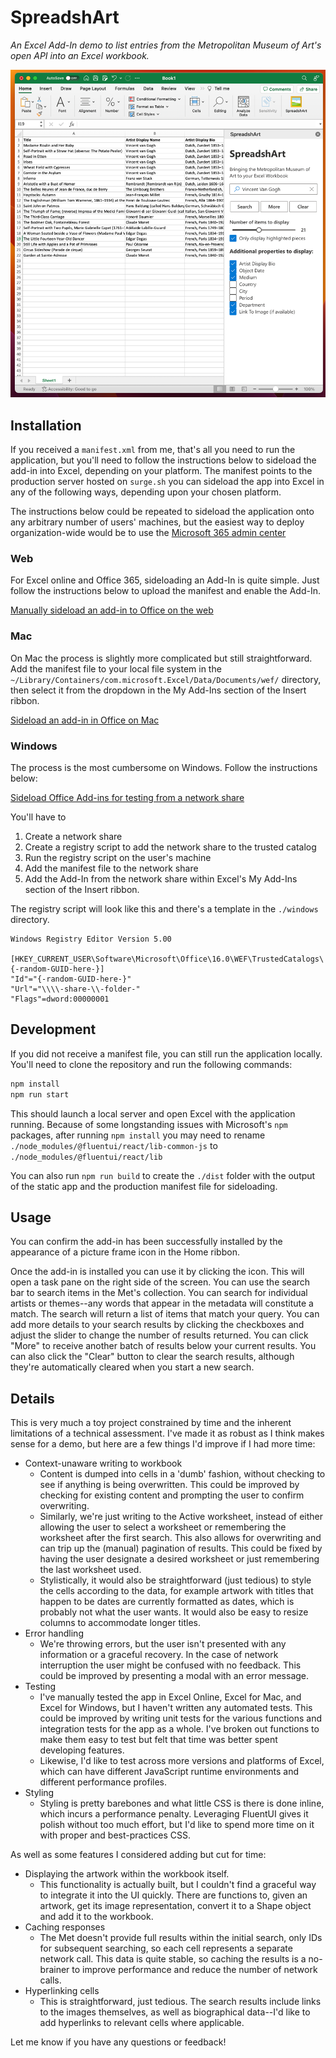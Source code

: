 # SpreadshArt

_An Excel Add-In demo to list entries from the Metropolitan Museum of Art's open API into an Excel workbook._

![img.png](assets/screenshot.png)

## Installation

If you received a `manifest.xml` from me, that's all you need to run the application, but you'll need to follow the instructions below to sideload the add-in into Excel, depending on your platform. The manifest points to the production server hosted on `surge.sh`
you can sideload the app into Excel in any of the following ways, depending upon your chosen platform.

The instructions below could be repeated to sideload the application onto any arbitrary number of users' machines, but the easiest way to deploy organization-wide would be to use the [Microsoft 365 admin center](https://learn.microsoft.com/en-us/microsoft-365/admin/manage/manage-deployment-of-add-ins?view=o365-worldwide)

### Web

For Excel online and Office 365, sideloading an Add-In is quite simple. Just follow the instructions below to upload the manifest and enable the Add-In.

[Manually sideload an add-in to Office on the web](https://learn.microsoft.com/en-us/office/dev/add-ins/testing/sideload-office-add-ins-for-testing#manually-sideload-an-add-in-to-office-on-the-web)

### Mac

On Mac the process is slightly more complicated but still straightforward. Add the manifest file to your local file system in the `~/Library/Containers/com.microsoft.Excel/Data/Documents/wef/` directory, then select it from the dropdown in the My Add-Ins section of the Insert ribbon.

[Sideload an add-in in Office on Mac](https://learn.microsoft.com/en-us/office/dev/add-ins/testing/sideload-an-office-add-in-on-mac#sideload-an-add-in-in-office-on-mac)

### Windows

The process is the most cumbersome on Windows. Follow the instructions below:

[Sideload Office Add-ins for testing from a network share](https://learn.microsoft.com/en-us/office/dev/add-ins/testing/create-a-network-shared-folder-catalog-for-task-pane-and-content-add-ins)

You'll have to

1. Create a network share
2. Create a registry script to add the network share to the trusted catalog
3. Run the registry script on the user's machine
4. Add the manifest file to the network share
5. Add the Add-In from the network share within Excel's My Add-Ins section of the Insert ribbon.

The registry script will look like this and there's a template in the `./windows` directory.

```reg
Windows Registry Editor Version 5.00

[HKEY_CURRENT_USER\Software\Microsoft\Office\16.0\WEF\TrustedCatalogs\{-random-GUID-here-}]
"Id"="{-random-GUID-here-}"
"Url"="\\\\-share-\\-folder-"
"Flags"=dword:00000001
```

## Development

If you did not receive a manifest file, you can still run the application locally. You'll need to clone the repository and run the following commands:

```bash
npm install
npm run start
```

This should launch a local server and open Excel with the application running. Because of some longstanding issues with Microsoft's `npm` packages, after running `npm install` you may need to rename `./node_modules/@fluentui/react/lib-common-js` to `./node_modules/@fluentui/react/lib`

You can also run `npm run build` to create the `./dist` folder with the output of the static app and the production manifest file for sideloading.

## Usage

You can confirm the add-in has been successfully installed by the appearance of a picture frame icon in the Home ribbon.

Once the add-in is installed you can use it by clicking the icon. This will open a task pane on the right side of the screen. You can use the search bar to search items in the Met's collection. You can search for individual artists or themes--any words that appear in the metadata will constitute a match.
The search will return a list of items that match your query. You can add more details to your search results by clicking the checkboxes and adjust the slider to change the number of results returned. You can click "More" to receive another batch of results below your current results. You can also click the "Clear" button to clear the search results, although they're automatically cleared when you start a new search.

## Details

This is very much a toy project constrained by time and the inherent limitations of a technical assessment. I've made it as robust as I think makes sense for a demo, but here are a few things I'd improve if I had more time:

- Context-unaware writing to workbook
  - Content is dumped into cells in a 'dumb' fashion, without checking to see if anything is being overwritten. This could be improved by checking for existing content and prompting the user to confirm overwriting.
  - Similarly, we're just writing to the Active worksheet, instead of either allowing the user to select a worksheet or remembering the worksheet after the first search. This also allows for overwriting and can trip up the (manual) pagination of results. This could be fixed by having the user designate a desired worksheet or just remembering the last worksheet used.
  - Stylistically, it would also be straightforward (just tedious) to style the cells according to the data, for example artwork with titles that happen to be dates are currently formatted as dates, which is probably not what the user wants. It would also be easy to resize columns to accommodate longer titles.
- Error handling
  - We're throwing errors, but the user isn't presented with any information or a graceful recovery. In the case of network interruption the user might be confused with no feedback. This could be improved by presenting a modal with an error message.
- Testing
  - I've manually tested the app in Excel Online, Excel for Mac, and Excel for Windows, but I haven't written any automated tests. This could be improved by writing unit tests for the various functions and integration tests for the app as a whole. I've broken out functions to make them easy to test but felt that time was better spent developing features.
  - Likewise, I'd like to test across more versions and platforms of Excel, which can have different JavaScript runtime environments and different performance profiles.
- Styling
  - Styling is pretty barebones and what little CSS is there is done inline, which incurs a performance penalty. Leveraging FluentUI gives it polish without too much effort, but I'd like to spend more time on it with proper and best-practices CSS.

As well as some features I considered adding but cut for time:

- Displaying the artwork within the workbook itself.
  - This functionality is actually built, but I couldn't find a graceful way to integrate it into the UI quickly. There are functions to, given an artwork, get its image representation, convert it to a Shape object and add it to the workbook.
- Caching responses
  - The Met doesn't provide full results within the initial search, only IDs for subsequent searching, so each cell represents a separate network call. This data is quite stable, so caching the results is a no-brainer to improve performance and reduce the number of network calls.
- Hyperlinking cells
  - This is straightforward, just tedious. The search results include links to the images themselves, as well as biographical data--I'd like to add hyperlinks to relevant cells where applicable.

Let me know if you have any questions or feedback!
